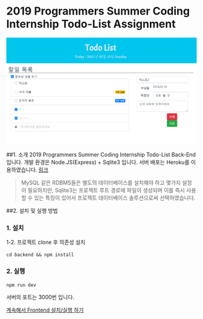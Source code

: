 # 2019 Programmers Summer Coding Internship Todo-List Assignment
![introduce](../description/introduce.PNG)

##1. 소개
2019 Programmers Summer Coding Internship Todo-List Back-End입니다.
개발 환경은 Node.JS(Express) + Sqlite3 입니다. 
서버 배포는 Heroku를 이용하였습니다. [링크](https://serene-beyond-83287.herokuapp.com/api/todo)
> MySQL 같은 RDBMS들은 별도의 데이터베이스를 설치해야 하고 몇가지 설정이 필요하지만, Sqlite3는 프로젝트 루트 경로에 파일이 생성되며
이를 즉시 사용할 수 있는 특징이 있어서 프로젝트 데이터베이스 솔루션으로써 선택하였습니다.

##2. 설치 및 실행 방법
### 1. 설치  

1-2. 프로젝트 clone 후 의존성 설치

```cd backend && npm install```

### 2. 실행

```
npm run dev
```  
서버의 포트는 3000번 입니다.

[계속해서 Frontend 설치/실행 하기](https://github.com/WonKwangYeon/Programmers-Summer-Internship-Assginment/tree/master/frontend)